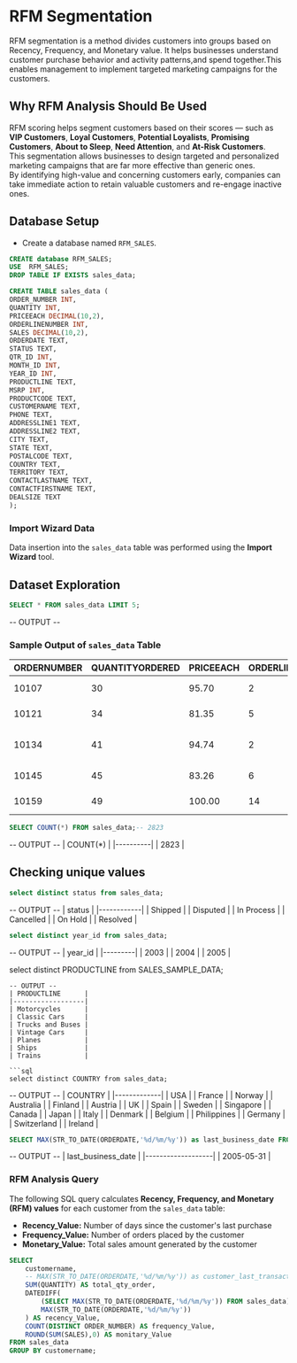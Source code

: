 # RFM Segmentation
RFM segmentation is a method divides customers into groups based on Recency, Frequency, and Monetary value. It helps businesses understand customer purchase behavior and activity patterns,and spend together.This enables management to implement targeted marketing campaigns for the customers.
## Why RFM Analysis Should Be Used
RFM scoring helps segment customers based on their scores — such as **VIP Customers**, **Loyal Customers**, **Potential Loyalists**, **Promising Customers**, **About to Sleep**, **Need Attention**, and **At-Risk Customers**.  
This segmentation allows businesses to design targeted and personalized marketing campaigns that are far more effective than generic ones.  
By identifying high-value and concerning customers early, companies can take immediate action to retain valuable customers and re-engage inactive ones.


## Database Setup
- Create a database named `RFM_SALES`.
```sql
CREATE database RFM_SALES;
USE  RFM_SALES;
DROP TABLE IF EXISTS sales_data;

CREATE TABLE sales_data (
ORDER_NUMBER INT,
QUANTITY INT,
PRICEEACH DECIMAL(10,2),
ORDERLINENUMBER INT,
SALES DECIMAL(10,2),
ORDERDATE TEXT,
STATUS TEXT,
QTR_ID INT,
MONTH_ID INT,
YEAR_ID INT,
PRODUCTLINE TEXT,
MSRP INT,
PRODUCTCODE TEXT,
CUSTOMERNAME TEXT,
PHONE TEXT,
ADDRESSLINE1 TEXT,
ADDRESSLINE2 TEXT,
CITY TEXT,
STATE TEXT,
POSTALCODE TEXT,
COUNTRY TEXT,
TERRITORY TEXT,
CONTACTLASTNAME TEXT,
CONTACTFIRSTNAME TEXT,
DEALSIZE TEXT
);
```
### Import Wizard Data
Data insertion into the `sales_data` table was performed using the **Import Wizard** tool.

## Dataset Exploration

```sql
SELECT * FROM sales_data LIMIT 5;
```
-- OUTPUT --
### Sample Output of `sales_data` Table

| ORDERNUMBER | QUANTITYORDERED | PRICEEACH | ORDERLINENUMBER | SALES   | ORDERDATE | STATUS  | QTR_ID | MONTH_ID | YEAR_ID | PRODUCTLINE | MSRP | PRODUCTCODE | CUSTOMERNAME              | PHONE          | ADDRESSLINE1                    | ADDRESSLINE2 | CITY          | STATE | POSTALCODE | COUNTRY | TERRITORY | CONTACTLASTNAME | CONTACTFIRSTNAME | DEALSIZE |
|-------------|-----------------|-----------|-----------------|---------|-----------|---------|--------|----------|---------|-------------|------|-------------|---------------------------|----------------|--------------------------------|--------------|---------------|-------|------------|---------|-----------|-----------------|-----------------|----------|
| 10107       | 30              | 95.70     | 2               | 2871.00 | 24/2/03   | Shipped | 1      | 2        | 2003    | Motorcycles | 95   | S10_1678    | Land of Toys Inc.         | 2125557818     | 897 Long Airport Avenue        |              | NYC           | NY    | 10022      | USA     | NA        | Yu              | Kwai            | Small    |
| 10121       | 34              | 81.35     | 5               | 2765.90 | 7/5/03    | Shipped | 2      | 5        | 2003    | Motorcycles | 95   | S10_1678    | Reims Collectables        | 26.47.1555     | 59 rue de l'Abbaye              |              | Reims         |       | 51100      | France  | EMEA      | Henriot         | Paul            | Small    |
| 10134       | 41              | 94.74     | 2               | 3884.34 | 1/7/03    | Shipped | 3      | 7        | 2003    | Motorcycles | 95   | S10_1678    | Lyon Souveniers           | +33 1 46 62 7555 | 27 rue du Colonel Pierre Avia  |              | Paris         |       | 75508      | France  | EMEA      | Da Cunha        | Daniel          | Medium   |
| 10145       | 45              | 83.26     | 6               | 3746.70 | 25/8/03   | Shipped | 3      | 8        | 2003    | Motorcycles | 95   | S10_1678    | Toys4GrownUps.com         | 6265557265     | 78934 Hillside Dr.              |              | Pasadena      | CA    | 90003      | USA     | NA        | Young           | Julie           | Medium   |
| 10159       | 49              | 100.00    | 14              | 5205.27 | 10/10/03  | Shipped | 4      | 10       | 2003    | Motorcycles | 95   | S10_1678    | Corporate Gift Ideas Co. | 6505551386     | 7734 Strong St.                 |              | San Francisco | CA    |            | USA     | NA        | Brown           | Julie           | Medium   |

```sql
SELECT COUNT(*) FROM sales_data;-- 2823
```
-- OUTPUT --
| COUNT(*) |
|----------|
| 2823     |

## Checking unique values
```sql
select distinct status from sales_data;
```
-- OUTPUT --
| status     |
|------------|
| Shipped    |
| Disputed   |
| In Process |
| Cancelled  |
| On Hold    |
| Resolved   |

```sql
select distinct year_id from sales_data;
```
-- OUTPUT --
| year_id |
|---------|
| 2003    |
| 2004    |
| 2005    |

select distinct PRODUCTLINE from SALES_SAMPLE_DATA;
```
-- OUTPUT --
| PRODUCTLINE      |
|------------------|
| Motorcycles      |
| Classic Cars     |
| Trucks and Buses |
| Vintage Cars     |
| Planes           |
| Ships            |
| Trains           |

```sql
select distinct COUNTRY from sales_data;
```
-- OUTPUT --
| COUNTRY     |
|-------------|
| USA         |
| France      |
| Norway      |
| Australia   |
| Finland     |
| Austria     |
| UK          |
| Spain       |
| Sweden      |
| Singapore   |
| Canada      |
| Japan       |
| Italy       |
| Denmark     |
| Belgium     |
| Philippines |
| Germany     |
| Switzerland |
| Ireland     |

```sql
SELECT MAX(STR_TO_DATE(ORDERDATE,'%d/%m/%y')) as last_business_date FROM sales_data;-- 2005-05-31 
```
-- OUTPUT --
| last_business_date |
|-------------------|
| 2005-05-31        |

### RFM Analysis Query

The following SQL query calculates **Recency, Frequency, and Monetary (RFM) values** for each customer from the `sales_data` table:

- **Recency_Value:** Number of days since the customer's last purchase  
- **Frequency_Value:** Number of orders placed by the customer  
- **Monetary_Value:** Total sales amount generated by the customer  

```sql
SELECT 
    customername,
    -- MAX(STR_TO_DATE(ORDERDATE,'%d/%m/%y')) as customer_last_transaction_date ,
    SUM(QUANTITY) AS total_qty_order,
    DATEDIFF(
        (SELECT MAX(STR_TO_DATE(ORDERDATE,'%d/%m/%y')) FROM sales_data),
        MAX(STR_TO_DATE(ORDERDATE,'%d/%m/%y'))
    ) AS recency_Value,
    COUNT(DISTINCT ORDER_NUMBER) AS frequency_Value,
    ROUND(SUM(SALES),0) AS monitary_Value
FROM sales_data
GROUP BY customername;
```


